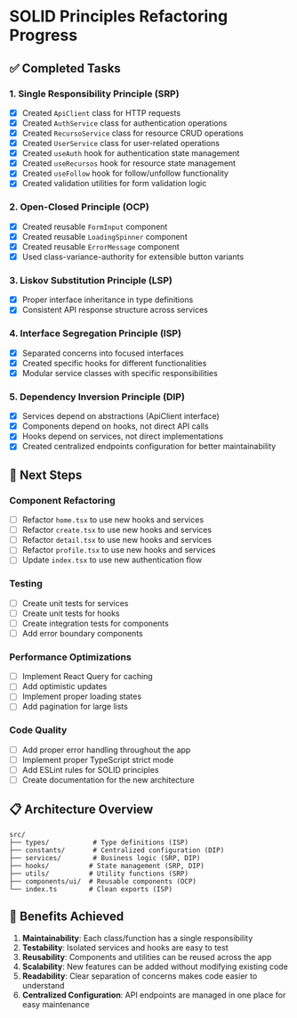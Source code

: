 # SOLID Principles Refactoring Progress

## ✅ Completed Tasks

### 1. Single Responsibility Principle (SRP)
- [x] Created `ApiClient` class for HTTP requests
- [x] Created `AuthService` class for authentication operations
- [x] Created `RecursoService` class for resource CRUD operations
- [x] Created `UserService` class for user-related operations
- [x] Created `useAuth` hook for authentication state management
- [x] Created `useRecursos` hook for resource state management
- [x] Created `useFollow` hook for follow/unfollow functionality
- [x] Created validation utilities for form validation logic

### 2. Open-Closed Principle (OCP)
- [x] Created reusable `FormInput` component
- [x] Created reusable `LoadingSpinner` component
- [x] Created reusable `ErrorMessage` component
- [x] Used class-variance-authority for extensible button variants

### 3. Liskov Substitution Principle (LSP)
- [x] Proper interface inheritance in type definitions
- [x] Consistent API response structure across services

### 4. Interface Segregation Principle (ISP)
- [x] Separated concerns into focused interfaces
- [x] Created specific hooks for different functionalities
- [x] Modular service classes with specific responsibilities

### 5. Dependency Inversion Principle (DIP)
- [x] Services depend on abstractions (ApiClient interface)
- [x] Components depend on hooks, not direct API calls
- [x] Hooks depend on services, not direct implementations
- [x] Created centralized endpoints configuration for better maintainability

## 🔄 Next Steps

### Component Refactoring
- [ ] Refactor `home.tsx` to use new hooks and services
- [ ] Refactor `create.tsx` to use new hooks and services
- [ ] Refactor `detail.tsx` to use new hooks and services
- [ ] Refactor `profile.tsx` to use new hooks and services
- [ ] Update `index.tsx` to use new authentication flow

### Testing
- [ ] Create unit tests for services
- [ ] Create unit tests for hooks
- [ ] Create integration tests for components
- [ ] Add error boundary components

### Performance Optimizations
- [ ] Implement React Query for caching
- [ ] Add optimistic updates
- [ ] Implement proper loading states
- [ ] Add pagination for large lists

### Code Quality
- [ ] Add proper error handling throughout the app
- [ ] Implement proper TypeScript strict mode
- [ ] Add ESLint rules for SOLID principles
- [ ] Create documentation for the new architecture

## 📋 Architecture Overview

```
src/
├── types/           # Type definitions (ISP)
├── constants/       # Centralized configuration (DIP)
├── services/        # Business logic (SRP, DIP)
├── hooks/          # State management (SRP, DIP)
├── utils/          # Utility functions (SRP)
├── components/ui/  # Reusable components (OCP)
└── index.ts        # Clean exports (ISP)
```

## 🎯 Benefits Achieved

1. **Maintainability**: Each class/function has a single responsibility
2. **Testability**: Isolated services and hooks are easy to test
3. **Reusability**: Components and utilities can be reused across the app
4. **Scalability**: New features can be added without modifying existing code
5. **Readability**: Clear separation of concerns makes code easier to understand
6. **Centralized Configuration**: API endpoints are managed in one place for easy maintenance
